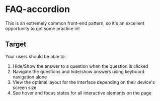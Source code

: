 # FAQ-accordion
This is an extremely common front-end pattern, so it's an excellent opportunity to get some practice in!


## Target
Your users should be able to:

1. Hide/Show the answer to a question when the question is clicked
2. Navigate the questions and hide/show answers using keyboard navigation alone
3. View the optimal layout for the interface depending on their device's screen size
4. See hover and focus states for all interactive elements on the page